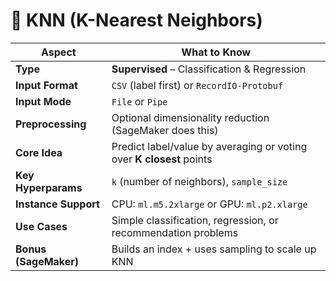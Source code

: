 # 🧠 KNN (K-Nearest Neighbors)
| Aspect                | What to Know                                                         |
| --------------------- | -------------------------------------------------------------------- |
| **Type**              | **Supervised** – Classification & Regression                         |
| **Input Format**      | `CSV` (label first) or `RecordIO-Protobuf`                           |
| **Input Mode**        | `File` or `Pipe`                                                     |
| **Preprocessing**     | Optional dimensionality reduction (SageMaker does this)              |
| **Core Idea**         | Predict label/value by averaging or voting over **K closest** points |
| **Key Hyperparams**   | `k` (number of neighbors), `sample_size`                             |
| **Instance Support**  | CPU: `ml.m5.2xlarge` or GPU: `ml.p2.xlarge`                          |
| **Use Cases**         | Simple classification, regression, or recommendation problems        |
| **Bonus (SageMaker)** | Builds an index + uses sampling to scale up KNN                      |

